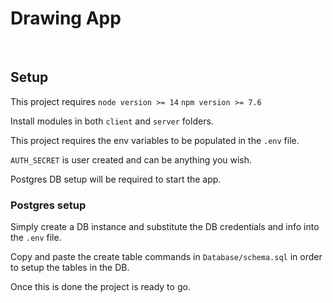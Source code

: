 # Drawing App
<br>

## Setup 

This project requires 
`node version >= 14` 
`npm version >= 7.6`

Install modules in both `client` and `server` folders. 

This project requires the env variables to be populated in the `.env` file. 

`AUTH_SECRET` is user created and can be anything you wish. 

Postgres DB setup will be required to start the app. 

### Postgres setup

Simply create a DB instance and substitute the DB credentials and info into the `.env` file. 

Copy and paste the create table commands in `Database/schema.sql` in order to setup the tables in the DB. 

Once this is done the project is ready to go. 



